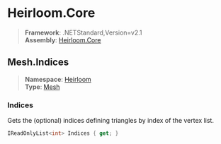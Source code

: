 # Heirloom.Core

> **Framework**: .NETStandard,Version=v2.1  
> **Assembly**: [Heirloom.Core][0]  

## Mesh.Indices

> **Namespace**: [Heirloom][0]  
> **Type**: [Mesh][1]  

### Indices

Gets the (optional) indices defining triangles by index of the vertex list.

```cs
IReadOnlyList<int> Indices { get; }
```

[0]: ../Heirloom.Core.md
[1]: Heirloom.Mesh.md
